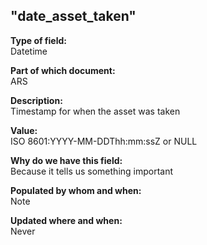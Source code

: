 ## "date_asset_taken"

**Type of field:**  
Datetime

**Part of which document:**  
ARS

**Description:**  
Timestamp for when the asset was taken

**Value:**  
ISO 8601:YYYY-MM-DDThh:mm:ssZ or NULL

**Why do we have this field:**  
Because it tells us something important  

**Populated by whom and when:**  
Note  

**Updated where and when:**  
Never

